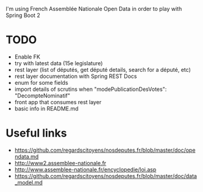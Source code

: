 I'm using French Assemblée Nationale Open Data in order to play with Spring Boot 2

# TODO 

* Enable FK
* try with latest data (15e legislature)
* rest layer (list of députés, get député details, search for a député, etc)
* rest layer documentation with Spring REST Docs
* enum for some fields
* import details of scrutins when "modePublicationDesVotes": "DecompteNominatif"
* front app that consumes rest layer
* basic info in README.md

# Useful links

* https://github.com/regardscitoyens/nosdeputes.fr/blob/master/doc/opendata.md
* http://www2.assemblee-nationale.fr
* http://www.assemblee-nationale.fr/encyclopedie/loi.asp
* https://github.com/regardscitoyens/nosdeputes.fr/blob/master/doc/data_model.md